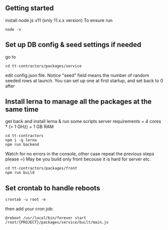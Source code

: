 ## Getting started
install node.js v11 (only 11.x.x version)
To ensure run 
```
node -v
```

## Set up DB config & seed settings if needed
go to
```
cd tt-contractors/packages/service
```
edit config.json file.
Notice "seed" field means the number of random seeded rows at launch.
You can set up one at first startup, and set back to 0 after


## Install lerna to manage all the packages at the same time
get back and install lerna & run some scripts
server requirements = 4 cores * (> 1 GHz) + 1 GB RAM
```
cd tt-contractors
npm i -g lerna
npm run backend 
```
Watch for no errors in the console, other case repeat the previous steps please =)
May be you build only front becouse it is hard for server etc.
```
cd tt-contractors/packages/front
npm run build 
```
## Set crontab to handle reboots
```
crontab -u root -e
```
then add your cron job:
```
@reboot /usr/local/bin/forever start /root/{PROJECT}/packages/service/built/main.js
```
